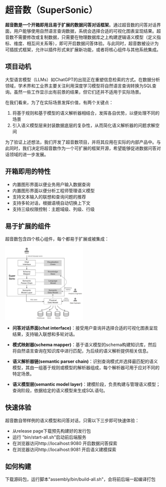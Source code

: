 # 超音数（SuperSonic）

**超音数是一个开箱即用且易于扩展的数据问答对话框架**。通过超音数的问答对话界面，用户能够使用自然语言查询数据，系统会选择合适的可视化图表呈现结果。超音数不需要修改或复制数据，只需要在物理数据库之上构建逻辑语义模型（定义指标、维度、相互间关系等），即可开启数据问答体验。与此同时，超音数被设计为可插拔式框架，允许以插件形式来扩展新功能，或者将核心组件与其他系统集成。

## 项目动机

大型语言模型（LLMs）如ChatGPT的出现正在重塑信息检索的方式。在数据分析领域，学术界和工业界主要关注利用深度学习模型将自然语言查询转换为SQL查询。虽然一些工作显示出有前景的结果，但它们还并不适用于实际场景。

在我们看来，为了在实际场景发挥价值，有两个关键点：
1. 将基于规则和基于模型的语义解析器相结合，发挥各自优势，以便处理不同的场景
2. 引入语义模型层来封装数据底层的复杂性，从而简化语义解析器的问题求解空间

为了验证上述想法，我们开发了超音数项目，并将其应用在实际的内部产品中。与此同时，我们决定将超音数作为一个可扩展的框架开源，希望能够促进数据问答对话领域的进一步发展。

## 开箱即用的特性

- 内置图形界面以便业务用户输入数据查询
- 内置图形界面以便分析工程师管理语义模型
- 支持文本输入的联想和查询问题的推荐
- 支持多轮对话，根据语境自动切换上下文
- 支持三级权限控制：主题域级、列级、行级

## 易于扩展的组件

超音数包含四个核心组件，每个都易于扩展或被集成：

<img src="./docs/images/supersonic_components.png" height="50%" width="50%" align="center"/> 

- **问答对话界面(chat interface)**：接受用户查询并选择合适的可视化图表呈现结果，支持输入联想和多轮对话。

- **模式映射器(schema mapper)**：基于语义模型的schema构建知识库，然后将自然语言查询在知识库中进行匹配，为后续的语义解析提供相关信息。

- **语义解析器链(semantic parser chain)**：识别查询模式并选择最匹配的语义模型，其由一组基于规则或模型的解析器组成，每个解析器可用于应对不同的特定场景。

- **语义模型层(semantic model layer)**：建模阶段，负责构建与管理语义模型；查询阶段，依据给定的语义模型来生成SQL语句。

## 快速体验

超音数自带样例的语义模型和问答对话，只需以下三步即可快速体验：

- 从release page下载预先构建好的发行包
- 运行 "bin/start-all.sh"启动前后端服务
- 在浏览器访问http://localhost:9080 开启数据问答探索
- 在浏览器访问http://localhost:9081 开启语义建模探索

## 如何构建

下载源码包，运行脚本"assembly/bin/build-all.sh"，会将前后端一起编译打包